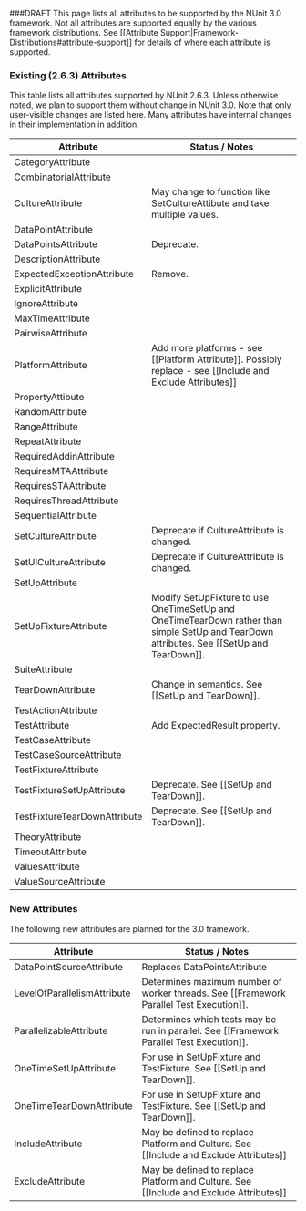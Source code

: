 ###DRAFT
This page lists all attributes to be supported by the NUnit 3.0 framework. Not all attributes are supported equally by the various framework distributions. See [[Attribute Support|Framework-Distributions#attribute-support]] for details of where each attribute is supported.

### Existing (2.6.3) Attributes

This table lists all attributes supported by NUnit 2.6.3. Unless otherwise noted, we plan to support them without change in NUnit 3.0. Note that only user-visible changes are listed here. Many attributes have internal changes in their implementation in addition.

|  Attribute  |  Status / Notes  |
|-------------|------------------|
| CategoryAttribute             | |
| CombinatorialAttribute        | |
| CultureAttribute              | May change to function like SetCultureAttibute and take multiple values. |
| DataPointAttribute            | |
| DataPointsAttribute           | Deprecate. |
| DescriptionAttribute          | |
| ExpectedExceptionAttribute    | Remove. |
| ExplicitAttribute             | |
| IgnoreAttribute               | |
| MaxTimeAttribute              | |
| PairwiseAttribute             | |
| PlatformAttribute             | Add more platforms - see [[Platform Attribute]]. Possibly replace - see [[Include and Exclude Attributes]] |
| PropertyAttibute              | |
| RandomAttribute               | |
| RangeAttribute                | |
| RepeatAttribute               | |
| RequiredAddinAttribute        | |
| RequiresMTAAttribute          | |
| RequiresSTAAttribute          | |
| RequiresThreadAttribute       | |
| SequentialAttribute           | |
| SetCultureAttribute           | Deprecate if CultureAttribute is changed. |
| SetUICultureAttribute         | Deprecate if CultureAttribute is changed. |
| SetUpAttribute                | |
| SetUpFixtureAttribute         | Modify SetUpFixture to use OneTimeSetUp and OneTimeTearDown rather than simple SetUp and TearDown attributes. See [[SetUp and TearDown]]. |
| SuiteAttribute                | |
| TearDownAttribute             | Change in semantics. See [[SetUp and TearDown]]. |
| TestActionAttribute           | |
| TestAttribute                 | Add ExpectedResult property. |
| TestCaseAttribute             | |
| TestCaseSourceAttribute       | |
| TestFixtureAttribute          | |
| TestFixtureSetUpAttribute     | Deprecate. See [[SetUp and TearDown]]. |
| TestFixtureTearDownAttribute  | Deprecate. See [[SetUp and TearDown]]. |
| TheoryAttribute               | |
| TimeoutAttribute              | |
| ValuesAttribute               | |
| ValueSourceAttribute          | |

### New Attributes

The following new attributes are planned for the 3.0 framework.

|  Attribute  |  Status / Notes  |
|-------------|------------------|
| DataPointSourceAttribute      | Replaces DataPointsAttribute |
| LevelOfParallelismAttribute   | Determines maximum number of worker threads. See [[Framework Parallel Test Execution]]. |
| ParallelizableAttribute       | Determines which tests may be run in parallel. See [[Framework Parallel Test Execution]]. |
| OneTimeSetUpAttribute         | For use in SetUpFixture and TestFixture. See [[SetUp and TearDown]]. |
| OneTimeTearDownAttribute      | For use in SetUpFixture and TestFixture. See [[SetUp and TearDown]]. |
| IncludeAttribute              | May be defined to replace Platform and Culture. See [[Include and Exclude Attributes]] |
| ExcludeAttribute              | May be defined to replace Platform and Culture. See [[Include and Exclude Attributes]] |
